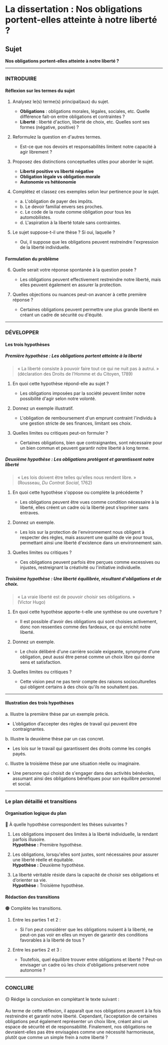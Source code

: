 # La dissertation : Nos obligations portent-elles atteinte à notre liberté ?

## Sujet
**Nos obligations portent-elles atteinte à notre liberté ?**

---

### INTRODUIRE

#### Réflexion sur les termes du sujet

1. Analysez le(s) terme(s) principal(aux) du sujet.
   - **Obligations** : obligations morales, légales, sociales, etc. Quelle différence fait-on entre obligations et contraintes ? 
   - **Liberté** : liberté d'action, liberté de choix, etc. Quelles sont ses formes (négative, positive) ?
  
2. Reformulez la question en d'autres termes.
   - Est-ce que nos devoirs et responsabilités limitent notre capacité à agir librement ?

3. Proposez des distinctions conceptuelles utiles pour aborder le sujet.
   - **Liberté positive vs liberté négative**
   - **Obligation légale vs obligation morale**
   - **Autonomie vs hétéonomie**

4. Complétez et classez ces exemples selon leur pertinence pour le sujet.
   - a. L'obligation de payer des impôts.
   - b. Le devoir familial envers ses proches.
   - c. Le code de la route comme obligation pour tous les automobilistes.
   - d. L'aspiration à la liberté totale sans contraintes.

5. Le sujet suppose-t-il une thèse ? Si oui, laquelle ?
   - Oui, il suppose que les obligations peuvent restreindre l'expression de la liberté individuelle.

#### Formulation du problème

6. Quelle serait votre réponse spontanée à la question posée ?
   - Les obligations peuvent effectivement restreindre notre liberté, mais elles peuvent également en assurer la protection.

7. Quelles objections ou nuances peut-on avancer à cette première réponse ?
   - Certaines obligations peuvent permettre une plus grande liberté en créant un cadre de sécurité ou d'équité. 

---

### DÉVELOPPER

#### Les trois hypothèses

##### Première hypothèse : Les obligations portent atteinte à la liberté

> « La liberté consiste à pouvoir faire tout ce qui ne nuit pas à autrui. »  
> (déclaration des Droits de l’Homme et du Citoyen, 1789)

1. En quoi cette hypothèse répond-elle au sujet ?
   - Les obligations imposées par la société peuvent limiter notre possibilité d'agir selon notre volonté.

2. Donnez un exemple illustratif.
   - L'obligation de remboursement d'un emprunt contraint l'individu à une gestion stricte de ses finances, limitant ses choix.

3. Quelles limites ou critiques peut-on formuler ?
   - Certaines obligations, bien que contraignantes, sont nécessaire pour un bien commun et peuvent garantir notre liberté à long terme.

##### Deuxième hypothèse : Les obligations protègent et garantissent notre liberté

> « Les lois doivent être telles qu'elles nous rendent libre. »  
> (Rousseau, *Du Contrat Social*, 1762)

1. En quoi cette hypothèse s'oppose ou complète la précédente ?
   - Les obligations peuvent être vues comme condition nécessaire à la liberté, elles créent un cadre où la liberté peut s’exprimer sans entraves.

2. Donnez un exemple.
   - Les lois sur la protection de l'environnement nous obligent à respecter des règles, mais assurent une qualité de vie pour tous, permettant ainsi une liberté d'existence dans un environnement sain.

3. Quelles limites ou critiques ?
   - Ces obligations peuvent parfois être perçues comme excessives ou injustes, restreignant la créativité ou l'initiative individuelle.

##### Troisième hypothèse : Une liberté équilibrée, résultant d'obligations et de choix.

> « La vraie liberté est de pouvoir choisir ses obligations. »  
> (Victor Hugo)

1. En quoi cette hypothèse apporte-t-elle une synthèse ou une ouverture ?
   - Il est possible d'avoir des obligations qui sont choisies activement, donc non ressenties comme des fardeaux, ce qui enrichit notre liberté.

2. Donnez un exemple.
   - Le choix délibéré d'une carrière sociale exigeante, synonyme d'une obligation, peut aussi être pensé comme un choix libre qui donne sens et satisfaction.

3. Quelles limites ou critiques ?
   - Cette vision peut ne pas tenir compte des raisons socioculturelles qui obligent certains à des choix qu'ils ne souhaitent pas.

---

#### Illustration des trois hypothèses

a. Illustre la première thèse par un exemple précis.
   - L’obligation d’accepter des règles de travail qui peuvent être contraignantes.

b. Illustre la deuxième thèse par un cas concret.
   - Les lois sur le travail qui garantissent des droits comme les congés payés.

c. Illustre la troisième thèse par une situation réelle ou imaginaire.
   - Une personne qui choisit de s'engager dans des activités bénévoles, assumant ainsi des obligations bénéfiques pour son équilibre personnel et social.

---

### Le plan détaillé et transitions

#### Organisation logique du plan

🔴 À quelle hypothèse correspondent les thèses suivantes ?

1. Les obligations imposent des limites à la liberté individuelle, la rendant parfois illusoire.  
   **Hypothèse :** Première hypothèse.

2. Les obligations, lorsqu'elles sont justes, sont nécessaires pour assurer une liberté réelle et équitable.  
   **Hypothèse :** Deuxième hypothèse.

3. La liberté véritable réside dans la capacité de choisir ses obligations et d’orienter sa vie.  
   **Hypothèse :** Troisième hypothèse.

#### Rédaction des transitions

🟠 Complète les transitions.

1. Entre les parties 1 et 2 :  
   - Si l'on peut considérer que les obligations nuisent à la liberté, ne peut-on pas voir en elles un moyen de garantir des conditions favorables à la liberté de tous ?

2. Entre les parties 2 et 3 :  
   - Toutefois, quel équilibre trouver entre obligations et liberté ? Peut-on envisager un cadre où les choix d'obligations préservent notre autonomie ?

---

### CONCLURE

🟡 Rédige la conclusion en complétant le texte suivant :

Au terme de cette réflexion, il apparaît que nos obligations peuvent à la fois restreindre et garantir notre liberté. Cependant, l’acceptation de certaines obligations peut également représenter un choix libre, créant ainsi un espace de sécurité et de responsabilité. Finalement, nos obligations ne devraient-elles pas être envisagées comme une nécessité harmonieuse, plutôt que comme un simple frein à notre liberté ?